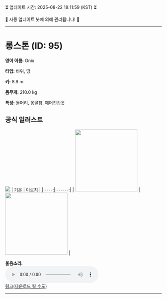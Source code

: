 
⏳ 업데이트 시간: 2025-08-22 18:11:59 (KST) ⏳

🤖 자동 업데이트 봇에 의해 관리됩니다! 🤖

---

# 롱스톤 (ID: 95)
**영어 이름:** Onix

**타입:** 바위, 땅

**키:** 8.8 m

**몸무게:** 210.0 kg

**특성:** 돌머리, 옹골참, 깨어진갑옷

## 공식 일러스트
![](https://raw.githubusercontent.com/PokeAPI/sprites/master/sprites/pokemon/other/official-artwork/95.png)
| 기본 | 이로치 |
|:----:|:------:|
| <img src="http://play.pokemonshowdown.com/sprites/ani/onix.gif" width="200"> | <img src="http://play.pokemonshowdown.com/sprites/ani-shiny/onix.gif" width="200"> |

**울음소리:**<br><audio controls src="https://raw.githubusercontent.com/PokeAPI/cries/main/cries/pokemon/latest/95.ogg"></audio><br> [링크(다운로드 될 수도)](https://raw.githubusercontent.com/PokeAPI/cries/main/cries/pokemon/latest/95.ogg)


---
